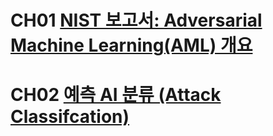 
# CH01 [NIST 보고서: Adversarial Machine Learning(AML) 개요](https://github.com/presyeont/Adversarial_Machine_Learning/blob/main/ch01.md)

# CH02 [예측 AI 분류 (Attack Classifcation)](https://github.com/presyeont/Adversarial_Machine_Learning/blob/main/ch02.md )
